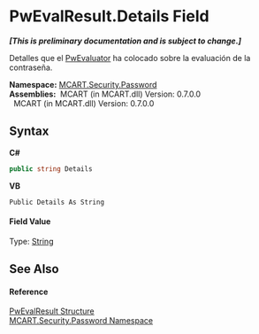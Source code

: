 # PwEvalResult.Details Field
 _**\[This is preliminary documentation and is subject to change.\]**_

Detalles que el <a href="6178c69b-ee87-5b62-0d76-546d23c256ff">PwEvaluator</a> ha colocado sobre la evaluación de la contraseña.

**Namespace:**&nbsp;<a href="dbbe708a-6e0a-d3f8-20a0-94d530d6d526">MCART.Security.Password</a><br />**Assemblies:**&nbsp;&nbsp;MCART (in MCART.dll) Version: 0.7.0.0<br />&nbsp;&nbsp;MCART (in MCART.dll) Version: 0.7.0.0<br />

## Syntax

**C#**<br />
``` C#
public string Details
```

**VB**<br />
``` VB
Public Details As String
```


#### Field Value
Type: <a href="http://msdn2.microsoft.com/es-es/library/s1wwdcbf" target="_blank">String</a>

## See Also


#### Reference
<a href="ce490786-90eb-803c-6d58-7125afd2adee">PwEvalResult Structure</a><br /><a href="dbbe708a-6e0a-d3f8-20a0-94d530d6d526">MCART.Security.Password Namespace</a><br />